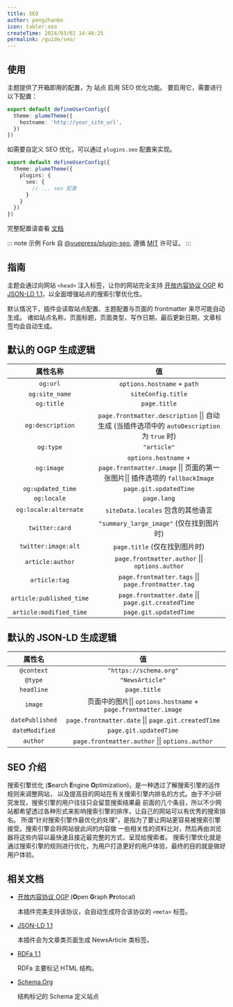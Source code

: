 ```yaml
---
title: SEO
author: pengzhanbo
icon: tabler:seo
createTime: 2024/03/02 14:46:25
permalink: /guide/seo/
---
```


## 使用

主题提供了开箱即用的配置，为 站点 启用 SEO 优化功能。
要启用它，需要进行以下配置：

```ts title=".vuepress/config.ts"
export default defineUserConfig({
  theme: plumeTheme({
    hostname: 'http://your_site_url',
  })
})
```

如需要自定义 SEO 优化，可以通过 `plugins.seo` 配置来实现。

```ts title=".vuepress/config.ts"
export default defineUserConfig({
  theme: plumeTheme({
    plugins: {
      seo: {
        // ... seo 配置
      }
    }
  })
})
```

完整配置请查看 [文档](https://ecosystem.vuejs.press/zh/plugins/seo/seo/config.html)

::: note
示例 Fork 自 [@vuepress/plugin-seo](https://ecosystem.vuejs.press/zh/plugins/seo/seo/),
遵循 [MIT](https://github.com/vuepress/ecosystem/blob/main/LICENSE) 许可证。
:::

## 指南

主题会通过向网站 `<head>` 注入标签，让你的网站完全支持 [开放内容协议 OGP](https://ogp.me/)
和 [JSON-LD 1.1](https://www.w3.org/TR/json-ld-api/)，以全面增强站点的搜索引擎优化性。

默认情况下，插件会读取站点配置、主题配置与页面的 frontmatter 来尽可能自动生成。
诸如站点名称，页面标题，页面类型，写作日期，最后更新日期，文章标签均会自动生成。

## 默认的 OGP 生成逻辑

|         属性名称         |                                                 值                                                 |
| :----------------------: | :------------------------------------------------------------------------------------------------: |
|         `og:url`         |                                    `options.hostname` + `path`                                     |
|      `og:site_name`      |                                         `siteConfig.title`                                         |
|        `og:title`        |                                            `page.title`                                            |
|     `og:description`     |    `page.frontmatter.description` \|\| 自动生成 (当插件选项中的 `autoDescription` 为 `true` 时)    |
|        `og:type`         |                                            `"article"`                                             |
|        `og:image`        | `options.hostname` + `page.frontmatter.image` \|\| 页面的第一张图片\|\| 插件选项的 `fallbackImage` |
|    `og:updated_time`     |                                       `page.git.updatedTime`                                       |
|       `og:locale`        |                                            `page.lang`                                             |
|  `og:locale:alternate`   |                                 `siteData.locales` 包含的其他语言                                  |
|      `twitter:card`      |                              `"summary_large_image"` (仅在找到图片时)                              |
|   `twitter:image:alt`    |                                   `page.title` (仅在找到图片时)                                    |
|     `article:author`     |                          `page.frontmatter.author` \|\| `options.author`                           |
|      `article:tag`       |                        `page.frontmatter.tags` \|\| `page.frontmatter.tag`                         |
| `article:published_time` |                        `page.frontmatter.date` \|\| `page.git.createdTime`                         |
| `article:modified_time`  |                                       `page.git.updatedTime`                                       |

## 默认的 JSON-LD 生成逻辑

|     属性名      |                               值                               |
| :-------------: | :------------------------------------------------------------: |
|   `@context`    |                     `"https://schema.org"`                     |
|     `@type`     |                        `"NewsArticle"`                         |
|   `headline`    |                          `page.title`                          |
|     `image`     | 页面中的图片\|\| `options.hostname` + `page.frontmatter.image` |
| `datePublished` |      `page.frontmatter.date` \|\| `page.git.createdTime`       |
| `dateModified`  |                     `page.git.updatedTime`                     |
|    `author`     |        `page.frontmatter.author` \|\| `options.author`         |

## SEO 介绍

搜索引擎优化 (**S**earch **E**ngine **O**ptimization)，是一种透过了解搜索引擎的运作规则来调整网站，
以及提高目的网站在有关搜索引擎内排名的方式。由于不少研究发现，搜索引擎的用户往往只会留意搜索结果最
前面的几个条目，所以不少网站都希望透过各种形式来影响搜索引擎的排序，让自己的网站可以有优秀的搜索排名。
所谓“针对搜索引擎作最优化的处理”，是指为了要让网站更容易被搜索引擎接受。搜索引擎会将网站彼此间的内容做
一些相关性的资料比对，然后再由浏览器将这些内容以最快速且接近最完整的方式，呈现给搜索者。
搜索引擎优化就是通过搜索引擎的规则进行优化，为用户打造更好的用户体验，最终的目的就是做好用户体验。

## 相关文档

- [开放内容协议 OGP](https://ogp.me/) (**O**pen **G**raph **Pr**otocal)

  本插件完美支持该协议，会自动生成符合该协议的 `<meta>` 标签。

- [JSON-LD 1.1](https://www.w3.org/TR/json-ld-api/)

  本插件会为文章类页面生成 NewsArticle 类标签。

- [RDFa 1.1](https://www.w3.org/TR/rdfa-primer/)

  RDFa 主要标记 HTML 结构。

- [Schema.Org](https://schema.org/)

  结构标记的 Schema 定义站点
